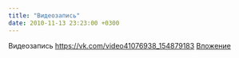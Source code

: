 ```yaml
---
title: "Видеозапись"
date: 2010-11-13 23:23:00 +0300
---
```


Видеозапись
<a class="vk-attach" href="https://vk.com/video41076938_154879183">https://vk.com/video41076938_154879183</a>
<a class="vk-attach" href="https://vk.com/video41076938_154879183">Вложение</a>
